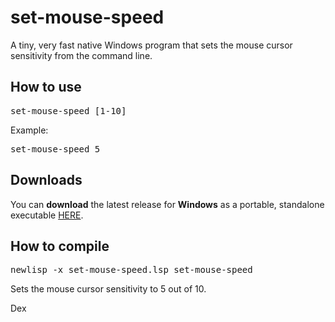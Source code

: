 # set-mouse-speed
A tiny, very fast native Windows program that sets the mouse cursor sensitivity from the command line.

## How to use
<pre>
set-mouse-speed [1-10]
</pre>
Example:
<pre>
set-mouse-speed 5
</pre>

## Downloads
You can <b>download</b> the latest release for <b>Windows</b> as a portable, standalone executable [HERE](https://github.com/DexterLagan/set-mouse-speed/releases).

## How to compile
<pre>
newlisp -x set-mouse-speed.lsp set-mouse-speed
</pre>
Sets the mouse cursor sensitivity to 5 out of 10.

Dex
